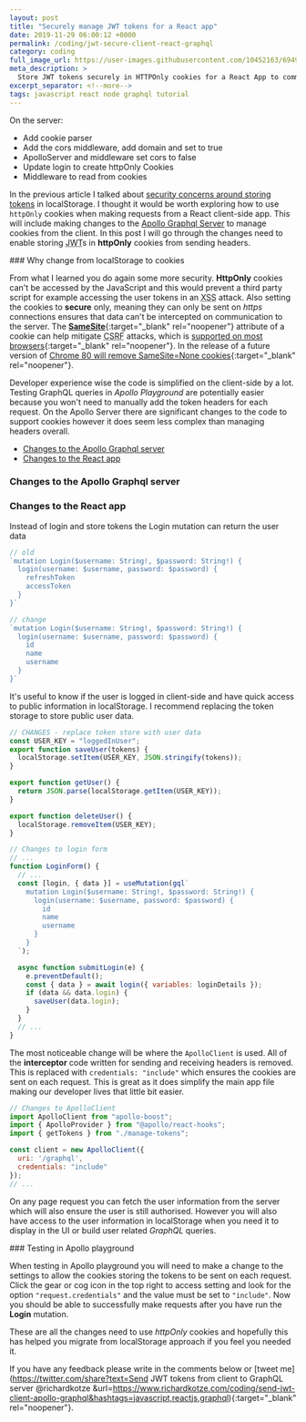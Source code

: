```yaml
---
layout: post
title: "Securely manage JWT tokens for a React app"
date: 2019-11-29 06:00:12 +0000
permalink: /coding/jwt-secure-client-react-graphql
category: coding
full_image_url: https://user-images.githubusercontent.com/10452163/69498077-e4f35380-0edb-11ea-820a-627f259180b9.jpg
meta_description: >
  Store JWT tokens securely in HTTPOnly cookies for a React App to communicate to Apollo GraphQL server
excerpt_separator: <!--more-->
tags: javascript react node graphql tutorial
---
```


On the server:
- Add cookie parser
- Add the cors middleware, add domain and set to true
- ApolloServer and middleware set cors to false
- Update login to create httpOnly Cookies
- Middleware to read from cookies

In the previous article I talked about [security concerns around storing tokens](/coding/send-jwt-client-apollo-graphql#securely-storing-jwt-tokens) in localStorage. I thought it would be worth exploring how to use `httpOnly` cookies when making requests from a React client-side app. This will include making changes to the [Apollo Graphql Server](/coding/json-web-tokens-using-apollo-graphql) to manage cookies from the client. In this post I will go through the changes need to enable storing <abbr title="JSON web token">JWT</abbr>s in **httpOnly** cookies from sending headers.

<!--more-->

<!-- omit in toc -->### Why change from localStorage to cookies

From what I learned you do again some more security. **HttpOnly** cookies can't be accessed by the JavaScript and this would prevent a third party script for example accessing the user tokens in an <abbr title="Cross-site scripting">XSS</abbr> attack. Also setting the cookies to **secure** only, meaning they can only be sent on _https_ connections ensures that data can't be intercepted on communication to the server. The [**SameSite**](https://web.dev/samesite-cookies-explained/){:target="\_blank" rel="noopener"} attribute of a cookie can help mitigate <abbr title="Cross-Site Request Forgery">CSRF</abbr> attacks, which is [supported on most browsers](https://caniuse.com/#feat=same-site-cookie-attribute){:target="\_blank" rel="noopener"}. In the release of a future version of [Chrome 80 will remove SameSite=None cookies](https://www.chromestatus.com/feature/5633521622188032){:target="\_blank" rel="noopener"}.

Developer experience wise the code is simplified on the client-side by a lot. Testing GraphQL queries in _Apollo Playground_ are potentially easier because you won't need to manually add the token headers for each request. On the Apollo Server there are significant changes to the code to support cookies however it does seem less complex than managing headers overall.

- [Changes to the Apollo Graphql server](#changes-to-the-apollo-graphql-server)
- [Changes to the React app](#changes-to-the-react-app)

### Changes to the Apollo Graphql server


### Changes to the React app

Instead of login and store tokens the Login mutation can return the user data

```javascript
// old
`mutation Login($username: String!, $password: String!) {
  login(username: $username, password: $password) {
    refreshToken
    accessToken
  }
}`

// change
`mutation Login($username: String!, $password: String!) {
  login(username: $username, password: $password) {
    id
    name
    username
  }
}`
```

It's useful to know if the user is logged in client-side and have quick access to public information in localStorage. I recommend replacing the token storage to store public user data.

```javascript
// CHANGES - replace token store with user data
const USER_KEY = "loggedInUser";
export function saveUser(tokens) {
  localStorage.setItem(USER_KEY, JSON.stringify(tokens));
}

export function getUser() {
  return JSON.parse(localStorage.getItem(USER_KEY));
}

export function deleteUser() {
  localStorage.removeItem(USER_KEY);
}
```


```javascript
// Changes to login form
// ...
function LoginForm() {
  // ...
  const [login, { data }] = useMutation(gql`
    mutation Login($username: String!, $password: String!) {
      login(username: $username, password: $password) {
        id
        name
        username
      }
    }
  `);

  async function submitLogin(e) {
    e.preventDefault();
    const { data } = await login({ variables: loginDetails });
    if (data && data.login) {
      saveUser(data.login);
    }
  }
  // ...
}
```

The most noticeable change will be where the `ApolloClient` is used. All of the **interceptor** code written for sending and receiving headers is removed. This is replaced with `credentials: "include"` which ensures the cookies are sent on each request. This is great as it does simplify the main app file making our developer lives that little bit easier.

```javascript
// Changes to ApolloClient
import ApolloClient from "apollo-boost";
import { ApolloProvider } from "@apollo/react-hooks";
import { getTokens } from "./manage-tokens";

const client = new ApolloClient({
  uri: '/graphql',
  credentials: "include"
});
// ...
```

On any page request you can fetch the user information from the server which will also ensure the user is still authorised. However you will also have access to the user information in localStorage when you need it to display in the UI or build user related _GraphQL_ queries.


<!-- omit in toc -->### Testing in Apollo playground

When testing in Apollo playground you will need to make a change to the settings to allow the cookies storing the tokens to be sent on each request. Click the gear or cog icon in the top right to access setting and look for the option `"request.credentials"` and the value must be set to `"include"`. Now you should be able to successfully make requests after you have run the **Login** mutation.

These are all the changes need to use _httpOnly_ cookies and hopefully this has helped you migrate from localStorage approach if you feel you needed it. 

If you have any feedback please write in the comments below or [tweet me](https://twitter.com/share?text=Send JWT tokens from client to GraphQL server @richardkotze &url=https://www.richardkotze.com/coding/send-jwt-client-apollo-graphql&hashtags=javascript,reactjs,graphql){:target="\_blank" rel="noopener"}.
